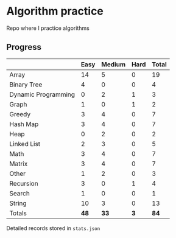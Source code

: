 # Algorithm practice

Repo where I practice algorithms

<!-- todo: display the json data in some online visualization. -->

## Progress

<!-- { javascript: 28, python: 51, both: 5 } -->
| |Easy|Medium|Hard|Total|
|-|-|-|-|-|
|Array|14|5|0|19|
|Binary Tree|4|0|0|4|
|Dynamic Programming|0|2|1|3|
|Graph|1|0|1|2|
|Greedy|3|4|0|7|
|Hash Map|3|4|0|7|
|Heap|0|2|0|2|
|Linked List|2|3|0|5|
|Math|3|4|0|7|
|Matrix|3|4|0|7|
|Other|1|2|0|3|
|Recursion|3|0|1|4|
|Search|1|0|0|1|
|String|10|3|0|13|
|Totals|**48**|**33**|**3**|**84**|

Detailed records stored in `stats.json`
